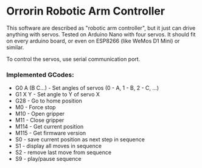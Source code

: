 # Orrorin Robotic Arm Controller

This software are described as "robotic arm controller", but it just can drive anything with servos.
Tested on Arduino Nano with four servos.
It should fit on every arduino board, or even on ESP8266 (like WeMos D1 Mini) or similar.

To control the servos, use serial communication port.

### Implemented GCodes:
- G0 A (B C...) - Set angles of servos (0 - A, 1 - B, 2 - C, ...)
- G1 X Y - Set angle to Y of servo X
- G28 - Go to home position
- M0 - Force stop
- M10 - Open gripper
- M11 - Close gripper
- M114 - Get current position
- M115 - Get firmware version
- S0 - save current position as next step in sequence
- S1 - display all moves in sequence
- S2 - remove last move from sequence
- S9 - play/pause sequence
